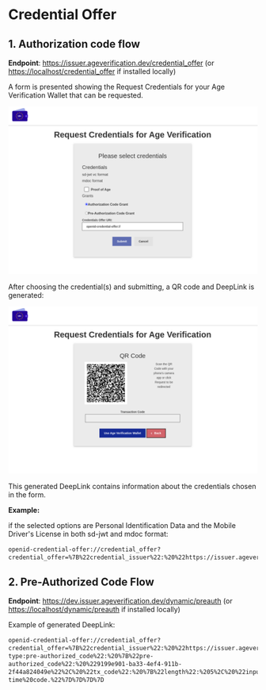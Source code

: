 # Credential Offer 

## 1. Authorization code flow
 
**Endpoint**: <https://issuer.ageverification.dev/credential_offer> (or <https://localhost/credential_offer> if installed locally)

A form is presented showing the Request Credentials for your Age Verification Wallet that can be requested.

![image](images/credential_offer.png)

After choosing the credential(s) and submitting, a QR code and DeepLink is generated:

![image](images/credential_offer_qr.png)

This generated DeepLink contains information about the credentials chosen in the form.

 **Example:**

   if the selected options are Personal Identification Data and the Mobile Driver's License in both sd-jwt and mdoc format:

```
openid-credential-offer://credential_offer?credential_offer=%7B%22credential_issuer%22:%20%22https://issuer.ageverification.dev%22%2C%20%22credential_configuration_ids%22:%20%5B%22eu.europa.ec.eudi.age_over18_mdoc%22%5D%2C%20%22grants%22:%20%7B%22authorization_code%22:%20%7B%7D%7D%7D
```


## 2. Pre-Authorized Code Flow

**Endpoint**: <https://dev.issuer.ageverification.dev/dynamic/preauth> (or <https://localhost/dynamic/preauth> if installed locally)


Example of generated DeepLink:
```
openid-credential-offer://credential_offer?credential_offer=%7B%22credential_issuer%22:%20%22https://issuer.ageverification.dev%22%2C%20%22credential_configuration_ids%22:%20%5B%22eu.europa.ec.eudi.age_over18_mdoc%22%5D%2C%20%22grants%22:%20%7B%22urn:ietf:params:oauth:grant-type:pre-authorized_code%22:%20%7B%22pre-authorized_code%22:%20%229199e901-ba33-4ef4-911b-2f44a824049e%22%2C%20%22tx_code%22:%20%7B%22length%22:%205%2C%20%22input_mode%22:%20%22numeric%22%2C%20%22description%22:%20%22Please%20provide%20the%20one-time%20code.%22%7D%7D%7D%7D
```
